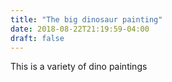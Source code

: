 ```yaml
---
title: "The big dinosaur painting"
date: 2018-08-22T21:19:59-04:00
draft: false
---
```


This is a variety of dino paintings

